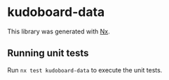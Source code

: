 # kudoboard-data

This library was generated with [Nx](https://nx.dev).

## Running unit tests

Run `nx test kudoboard-data` to execute the unit tests.
